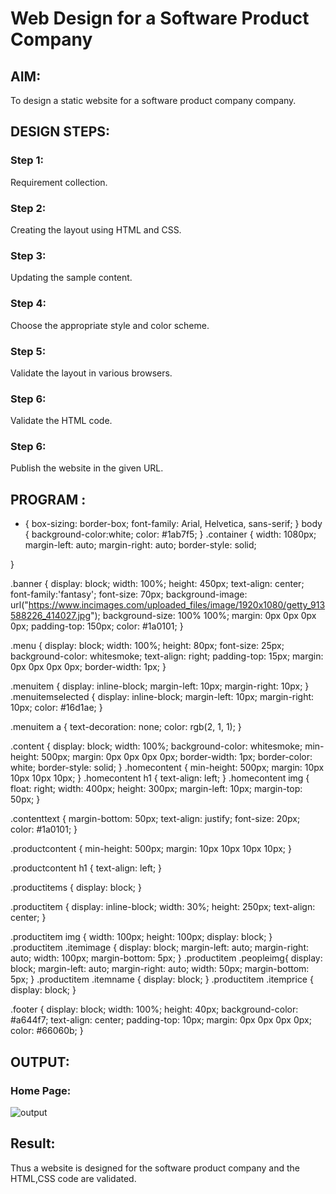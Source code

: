 # Web Design for a Software Product Company

## AIM:

To design a static website for a software product company company.

## DESIGN STEPS:

### Step 1:

Requirement collection.

### Step 2:

Creating the layout using HTML and CSS.

### Step 3:

Updating the sample content.

### Step 4:

Choose the appropriate style and color scheme.

### Step 5:

Validate the layout in various browsers.

### Step 6:

Validate the HTML code.

### Step 6:

Publish the website in the given URL.

## PROGRAM :
* {
  box-sizing: border-box;
  font-family: Arial, Helvetica, sans-serif;
}
body {
  background-color:white;
  color: #1ab7f5;
}
.container {
  width: 1080px;
  margin-left: auto;
  margin-right: auto;
  border-style: solid;
  
}

.banner {
  display: block;
  width: 100%;
  height: 450px;
  text-align: center;
  font-family:'fantasy';
  font-size: 70px;
  background-image: url("https://www.incimages.com/uploaded_files/image/1920x1080/getty_913588226_414027.jpg");
  background-size: 100% 100%;
  margin: 0px 0px 0px 0px;
  padding-top: 150px;
  color: #1a0101;
}

.menu {
  display: block;
  width: 100%;
  height: 80px;
  font-size: 25px;
  background-color: whitesmoke;
  text-align: right;
  padding-top: 15px;
  margin: 0px 0px 0px 0px;
  border-width: 1px;
}

.menuitem {
  display: inline-block;
  margin-left: 10px;
  margin-right: 10px;
}
.menuitemselected {
  display: inline-block;
  margin-left: 10px;
  margin-right: 10px;
  color: #16d1ae;
}

.menuitem a {
  text-decoration: none;
  color: rgb(2, 1, 1);
}

.content {
  display: block;
  width: 100%;
  background-color: whitesmoke;
  min-height: 500px;
  margin: 0px 0px 0px 0px;
  border-width: 1px;
  border-color: white;
  border-style: solid;
}
.homecontent {
  min-height: 500px;
  margin: 10px 10px 10px 10px;
}
.homecontent h1 {
  text-align: left;
}
.homecontent img {
  float: right;
  width: 400px;
  height: 300px;
  margin-left: 10px;
  margin-top: 50px;
}

.contenttext {
  margin-bottom: 50px;
  text-align: justify;
  font-size: 20px;
  color: #1a0101;
}

.productcontent {
  min-height: 500px;
  margin: 10px 10px 10px 10px;
}

.productcontent h1 {
  text-align: left;
}

.productitems {
  display: block;
}

.productitem {
  display: inline-block;
  width: 30%;
  height: 250px;
  text-align: center;
}

.productitem img {
  width: 100px;
  height: 100px;
  display: block;
}
.productitem .itemimage {
  display: block;
  margin-left: auto;
  margin-right: auto;
  width: 100px;
  margin-bottom: 5px;
}
.productitem .peopleimg{
  display: block;
  margin-left: auto;
  margin-right: auto;
  width: 50px;
  margin-bottom: 5px;
}
.productitem .itemname {
  display: block;
}
.productitem .itemprice {
  display: block;
}

.footer {
  display: block;
  width: 100%;
  height: 40px;
  background-color: #a644f7;
  text-align: center;
  padding-top: 10px;
  margin: 0px 0px 0px 0px;
  color: #66060b;
}


## OUTPUT:

### Home Page:

![output](./images/homepage.jpg)

## Result:

Thus a website is designed for the software product company and the HTML,CSS code are validated.
